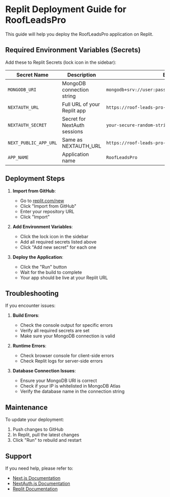 # Replit Deployment Guide for RoofLeadsPro

This guide will help you deploy the RoofLeadsPro application on Replit.

## Required Environment Variables (Secrets)

Add these to Replit Secrets (lock icon in the sidebar):

| Secret Name | Description | Example |
|-------------|-------------|---------|
| `MONGODB_URI` | MongoDB connection string | `mongodb+srv://user:pass@cluster.mongodb.net/database` |
| `NEXTAUTH_URL` | Full URL of your Replit app | `https://roof-leads-pro-v2.replit.app` |
| `NEXTAUTH_SECRET` | Secret for NextAuth sessions | `your-secure-random-string` |
| `NEXT_PUBLIC_APP_URL` | Same as NEXTAUTH_URL | `https://roof-leads-pro-v2.replit.app` |
| `APP_NAME` | Application name | `RoofLeadsPro` |

## Deployment Steps

1. **Import from GitHub**:
   - Go to [replit.com/new](https://replit.com/new)
   - Click "Import from GitHub"
   - Enter your repository URL
   - Click "Import"

2. **Add Environment Variables**:
   - Click the lock icon in the sidebar
   - Add all required secrets listed above
   - Click "Add new secret" for each one

3. **Deploy the Application**:
   - Click the "Run" button
   - Wait for the build to complete
   - Your app should be live at your Replit URL

## Troubleshooting

If you encounter issues:

1. **Build Errors**:
   - Check the console output for specific errors
   - Verify all required secrets are set
   - Make sure your MongoDB connection is valid

2. **Runtime Errors**:
   - Check browser console for client-side errors
   - Check Replit logs for server-side errors

3. **Database Connection Issues**:
   - Ensure your MongoDB URI is correct
   - Check if your IP is whitelisted in MongoDB Atlas
   - Verify the database name in the connection string

## Maintenance

To update your deployment:

1. Push changes to GitHub
2. In Replit, pull the latest changes
3. Click "Run" to rebuild and restart

## Support

If you need help, please refer to:
- [Next.js Documentation](https://nextjs.org/docs)
- [NextAuth.js Documentation](https://next-auth.js.org)
- [Replit Documentation](https://docs.replit.com) 